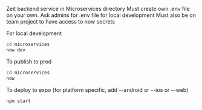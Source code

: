 
Zeit backend service in Microservices directory 
Must create own .env file on your own. Ask admins for .env file for local development
Must also be on team project to have access to now secrets

For local development 
```bash
cd microservices
now dev
```

To publish to prod 
```bash 
cd microservices
now 
```

To deploy to expo (for platform specific, add --android or --ios or --web)
```bash 
npm start 
```

